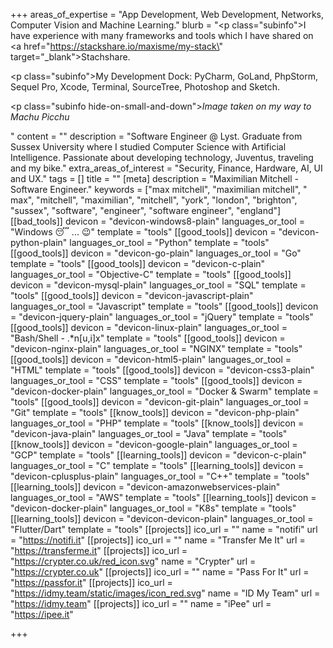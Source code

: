+++
areas_of_expertise = "App Development, Web Development, Networks, Computer Vision and Machine Learning."
blurb = "<p class=\"subinfo\">I have experience with many frameworks and tools which I have shared on <a href=\"https://stackshare.io/maxisme/my-stack\" target=\"_blank\">Stachshare</a>.</p><p class=\"subinfo\">My Development Dock: PyCharm, GoLand, PhpStorm, Sequel Pro, Xcode, Terminal, SourceTree, Photoshop and Sketch.</p><p class=\"subinfo hide-on-small-and-down\"><em>Image taken on my way to Machu Picchu</em></p>"
content = ""
description = "Software Engineer @ Lyst. Graduate from Sussex University where I studied Computer Science with Artificial Intelligence. Passionate about developing technology, Juventus, traveling and my bike."
extra_areas_of_interest = "Security, Finance, Hardware, AI, UI and UX."
tags = []
title = ""
[meta]
description = "Maximilian Mitchell - Software Engineer."
keywords = ["max mitchell", "maximilian mitchell", " max", "mitchell", "maximilian", "mitchell", "york", "london", "brighton", "sussex", "software", "engineer", "software engineer", "england"]
[[bad_tools]]
devicon = "devicon-windows8-plain"
languages_or_tool = "Windows 😴 ... 😉"
template = "tools"
[[good_tools]]
devicon = "devicon-python-plain"
languages_or_tool = "Python"
template = "tools"
[[good_tools]]
devicon = "devicon-go-plain"
languages_or_tool = "Go"
template = "tools"
[[good_tools]]
devicon = "devicon-c-plain"
languages_or_tool = "Objective-C"
template = "tools"
[[good_tools]]
devicon = "devicon-mysql-plain"
languages_or_tool = "SQL"
template = "tools"
[[good_tools]]
devicon = "devicon-javascript-plain"
languages_or_tool = "Javascript"
template = "tools"
[[good_tools]]
devicon = "devicon-jquery-plain"
languages_or_tool = "jQuery"
template = "tools"
[[good_tools]]
devicon = "devicon-linux-plain"
languages_or_tool = "Bash/Shell - .*n[u,i]x"
template = "tools"
[[good_tools]]
devicon = "devicon-nginx-plain"
languages_or_tool = "NGINX"
template = "tools"
[[good_tools]]
devicon = "devicon-html5-plain"
languages_or_tool = "HTML"
template = "tools"
[[good_tools]]
devicon = "devicon-css3-plain"
languages_or_tool = "CSS"
template = "tools"
[[good_tools]]
devicon = "devicon-docker-plain"
languages_or_tool = "Docker & Swarm"
template = "tools"
[[good_tools]]
devicon = "devicon-git-plain"
languages_or_tool = "Git"
template = "tools"
[[know_tools]]
devicon = "devicon-php-plain"
languages_or_tool = "PHP"
template = "tools"
[[know_tools]]
devicon = "devicon-java-plain"
languages_or_tool = "Java"
template = "tools"
[[know_tools]]
devicon = "devicon-google-plain"
languages_or_tool = "GCP"
template = "tools"
[[learning_tools]]
devicon = "devicon-c-plain"
languages_or_tool = "C"
template = "tools"
[[learning_tools]]
devicon = "devicon-cplusplus-plain"
languages_or_tool = "C++"
template = "tools"
[[learning_tools]]
devicon = "devicon-amazonwebservices-plain"
languages_or_tool = "AWS"
template = "tools"
[[learning_tools]]
devicon = "devicon-docker-plain"
languages_or_tool = "K8s"
template = "tools"
[[learning_tools]]
devicon = "devicon-devicon-plain"
languages_or_tool = "Flutter/Dart"
template = "tools"
[[projects]]
ico_url = ""
name = "notifi"
url = "https://notifi.it"
[[projects]]
ico_url = ""
name = "Transfer Me It"
url = "https://transferme.it"
[[projects]]
ico_url = "https://crypter.co.uk/red_icon.svg"
name = "Crypter"
url = "https://crypter.co.uk"
[[projects]]
ico_url = ""
name = "Pass For It"
url = "https://passfor.it"
[[projects]]
ico_url = "https://idmy.team/static/images/icon_red.svg"
name = "ID My Team"
url = "https://idmy.team"
[[projects]]
ico_url = ""
name = "iPee"
url = "https://ipee.it"

+++
